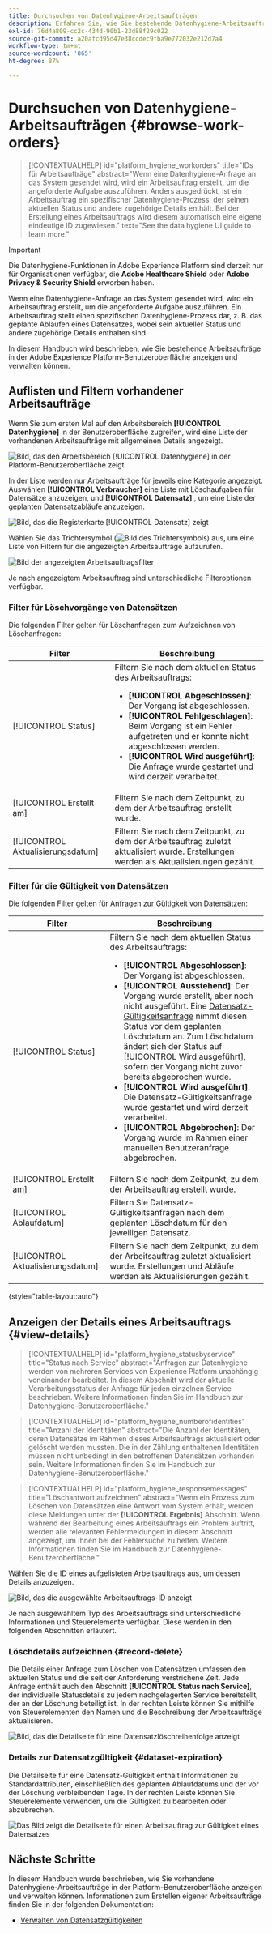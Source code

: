 ```yaml
---
title: Durchsuchen von Datenhygiene-Arbeitsaufträgen
description: Erfahren Sie, wie Sie bestehende Datenhygiene-Arbeitsaufträge in der Benutzeroberfläche von Adobe Experience Platform anzeigen und verwalten können.
exl-id: 76d4a809-cc2c-434d-90b1-23d88f29c022
source-git-commit: a20afcd95d47e38ccdec9fba9e772032e212d7a4
workflow-type: tm+mt
source-wordcount: '865'
ht-degree: 87%

---
```


# Durchsuchen von Datenhygiene-Arbeitsaufträgen {#browse-work-orders}

>[!CONTEXTUALHELP]
>id="platform_hygiene_workorders"
>title="IDs für Arbeitsaufträge"
>abstract="Wenn eine Datenhygiene-Anfrage an das System gesendet wird, wird ein Arbeitsauftrag erstellt, um die angeforderte Aufgabe auszuführen. Anders ausgedrückt, ist ein Arbeitsauftrag ein spezifischer Datenhygiene-Prozess, der seinen aktuellen Status und andere zugehörige Details enthält. Bei der Erstellung eines Arbeitsauftrags wird diesem automatisch eine eigene eindeutige ID zugewiesen."
>text="See the data hygiene UI guide to learn more."

>[!IMPORTANT]
>
>Die Datenhygiene-Funktionen in Adobe Experience Platform sind derzeit nur für Organisationen verfügbar, die **Adobe Healthcare Shield** oder **Adobe Privacy &amp; Security Shield** erworben haben.

Wenn eine Datenhygiene-Anfrage an das System gesendet wird, wird ein Arbeitsauftrag erstellt, um die angeforderte Aufgabe auszuführen. Ein Arbeitsauftrag stellt einen spezifischen Datenhygiene-Prozess dar, z. B. das geplante Ablaufen eines Datensatzes, wobei sein aktueller Status und andere zugehörige Details enthalten sind.

In diesem Handbuch wird beschrieben, wie Sie bestehende Arbeitsaufträge in der Adobe Experience Platform-Benutzeroberfläche anzeigen und verwalten können.

## Auflisten und Filtern vorhandener Arbeitsaufträge

Wenn Sie zum ersten Mal auf den Arbeitsbereich **[!UICONTROL Datenhygiene]** in der Benutzeroberfläche zugreifen, wird eine Liste der vorhandenen Arbeitsaufträge mit allgemeinen Details angezeigt.

![Bild, das den Arbeitsbereich [!UICONTROL Datenhygiene] in der Platform-Benutzeroberfläche zeigt](../images/ui/browse/work-order-list.png)

In der Liste werden nur Arbeitsaufträge für jeweils eine Kategorie angezeigt. Auswählen **[!UICONTROL Verbraucher]** eine Liste mit Löschaufgaben für Datensätze anzuzeigen, und **[!UICONTROL Datensatz]** , um eine Liste der geplanten Datensatzabläufe anzuzeigen.

![Bild, das die Registerkarte [!UICONTROL Datensatz] zeigt](../images/ui/browse/dataset-tab.png)

Wählen Sie das Trichtersymbol (![Bild des Trichtersymbols](../images/ui/browse/funnel-icon.png)) aus, um eine Liste von Filtern für die angezeigten Arbeitsaufträge aufzurufen.

![Bild der angezeigten Arbeitsauftragsfilter](../images/ui/browse/filters.png)

Je nach angezeigtem Arbeitsauftrag sind unterschiedliche Filteroptionen verfügbar.

### Filter für Löschvorgänge von Datensätzen

Die folgenden Filter gelten für Löschanfragen zum Aufzeichnen von Löschanfragen:

| Filter | Beschreibung |
| --- | --- |
| [!UICONTROL Status] | Filtern Sie nach dem aktuellen Status des Arbeitsauftrags:<ul><li>**[!UICONTROL Abgeschlossen]**: Der Vorgang ist abgeschlossen.</li><li>**[!UICONTROL Fehlgeschlagen]**: Beim Vorgang ist ein Fehler aufgetreten und er konnte nicht abgeschlossen werden.</li><li>**[!UICONTROL Wird ausgeführt]**: Die Anfrage wurde gestartet und wird derzeit verarbeitet.</li></ul> |
| [!UICONTROL Erstellt am] | Filtern Sie nach dem Zeitpunkt, zu dem der Arbeitsauftrag erstellt wurde. |
| [!UICONTROL Aktualisierungsdatum] | Filtern Sie nach dem Zeitpunkt, zu dem der Arbeitsauftrag zuletzt aktualisiert wurde. Erstellungen werden als Aktualisierungen gezählt. |

### Filter für die Gültigkeit von Datensätzen

Die folgenden Filter gelten für Anfragen zur Gültigkeit von Datensätzen:

| Filter | Beschreibung |
| --- | --- |
| [!UICONTROL Status] | Filtern Sie nach dem aktuellen Status des Arbeitsauftrags:<ul><li>**[!UICONTROL Abgeschlossen]**: Der Vorgang ist abgeschlossen.</li><li>**[!UICONTROL Ausstehend]**: Der Vorgang wurde erstellt, aber noch nicht ausgeführt. Eine [Datensatz-Gültigkeitsanfrage](./dataset-expiration.md) nimmt diesen Status vor dem geplanten Löschdatum an. Zum Löschdatum ändert sich der Status auf [!UICONTROL Wird ausgeführt], sofern der Vorgang nicht zuvor bereits abgebrochen wurde.</li><li>**[!UICONTROL Wird ausgeführt]**: Die Datensatz-Gültigkeitsanfrage wurde gestartet und wird derzeit verarbeitet.</li><li>**[!UICONTROL Abgebrochen]**: Der Vorgang wurde im Rahmen einer manuellen Benutzeranfrage abgebrochen.</li></ul> |
| [!UICONTROL Erstellt am] | Filtern Sie nach dem Zeitpunkt, zu dem der Arbeitsauftrag erstellt wurde. |
| [!UICONTROL Ablaufdatum] | Filtern Sie Datensatz-Gültigkeitsanfragen nach dem geplanten Löschdatum für den jeweiligen Datensatz. |
| [!UICONTROL Aktualisierungsdatum] | Filtern Sie nach dem Zeitpunkt, zu dem der Arbeitsauftrag zuletzt aktualisiert wurde. Erstellungen und Abläufe werden als Aktualisierungen gezählt. |

{style=&quot;table-layout:auto&quot;}

## Anzeigen der Details eines Arbeitsauftrags {#view-details}

>[!CONTEXTUALHELP]
>id="platform_hygiene_statusbyservice"
>title="Status nach Service"
>abstract="Anfragen zur Datenhygiene werden von mehreren Services von Experience Platform unabhängig voneinander bearbeitet. In diesem Abschnitt wird der aktuelle Verarbeitungsstatus der Anfrage für jeden einzelnen Service beschrieben. Weitere Informationen finden Sie im Handbuch zur Datenhygiene-Benutzeroberfläche."

>[!CONTEXTUALHELP]
>id="platform_hygiene_numberofidentities"
>title="Anzahl der Identitäten"
>abstract="Die Anzahl der Identitäten, deren Datensätze im Rahmen dieses Arbeitsauftrags aktualisiert oder gelöscht werden mussten. Die in der Zählung enthaltenen Identitäten müssen nicht unbedingt in den betroffenen Datensätzen vorhanden sein. Weitere Informationen finden Sie im Handbuch zur Datenhygiene-Benutzeroberfläche."

>[!CONTEXTUALHELP]
>id="platform_hygiene_responsemessages"
>title="Löschantwort aufzeichnen"
>abstract="Wenn ein Prozess zum Löschen von Datensätzen eine Antwort vom System erhält, werden diese Meldungen unter der **[!UICONTROL Ergebnis]** Abschnitt. Wenn während der Bearbeitung eines Arbeitsauftrags ein Problem auftritt, werden alle relevanten Fehlermeldungen in diesem Abschnitt angezeigt, um Ihnen bei der Fehlersuche zu helfen. Weitere Informationen finden Sie im Handbuch zur Datenhygiene-Benutzeroberfläche."

Wählen Sie die ID eines aufgelisteten Arbeitsauftrags aus, um dessen Details anzuzeigen.

![Bild, das die ausgewählte Arbeitsauftrags-ID anzeigt](../images/ui/browse/select-work-order.png)

Je nach ausgewähltem Typ des Arbeitsauftrags sind unterschiedliche Informationen und Steuerelemente verfügbar. Diese werden in den folgenden Abschnitten erläutert.

### Löschdetails aufzeichnen {#record-delete}

Die Details einer Anfrage zum Löschen von Datensätzen umfassen den aktuellen Status und die seit der Anforderung verstrichene Zeit. Jede Anfrage enthält auch den Abschnitt **[!UICONTROL Status nach Service]**, der individuelle Statusdetails zu jedem nachgelagerten Service bereitstellt, der an der Löschung beteiligt ist. In der rechten Leiste können Sie mithilfe von Steuerelementen den Namen und die Beschreibung der Arbeitsaufträge aktualisieren.

![Bild, das die Detailseite für eine Datensatzlöschreihenfolge anzeigt](../images/ui/browse/record-delete-details.png)

### Details zur Datensatzgültigkeit {#dataset-expiration}

Die Detailseite für eine Datensatz-Gültigkeit enthält Informationen zu Standardattributen, einschließlich des geplanten Ablaufdatums und der vor der Löschung verbleibenden Tage. In der rechten Leiste können Sie Steuerelemente verwenden, um die Gültigkeit zu bearbeiten oder abzubrechen.

![Das Bild zeigt die Detailseite für einen Arbeitsauftrag zur Gültigkeit eines Datensatzes](../images/ui/browse/ttl-details.png)

## Nächste Schritte

In diesem Handbuch wurde beschrieben, wie Sie vorhandene Datenhygiene-Arbeitsaufträge in der Platform-Benutzeroberfläche anzeigen und verwalten können. Informationen zum Erstellen eigener Arbeitsaufträge finden Sie in der folgenden Dokumentation:

* [Verwalten von Datensatzgültigkeiten](./dataset-expiration.md)
<!-- * [Manage record deletes](./record-delete.md) -->
